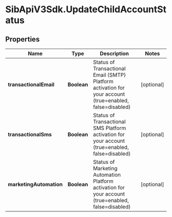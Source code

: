 # SibApiV3Sdk.UpdateChildAccountStatus

## Properties
Name | Type | Description | Notes
------------ | ------------- | ------------- | -------------
**transactionalEmail** | **Boolean** | Status of Transactional Email (SMTP) Platform activation for your account (true&#x3D;enabled, false&#x3D;disabled) | [optional] 
**transactionalSms** | **Boolean** | Status of Transactional SMS Platform activation for your account (true&#x3D;enabled, false&#x3D;disabled) | [optional] 
**marketingAutomation** | **Boolean** | Status of Marketing Automation Platform activation for your account (true&#x3D;enabled, false&#x3D;disabled) | [optional] 


